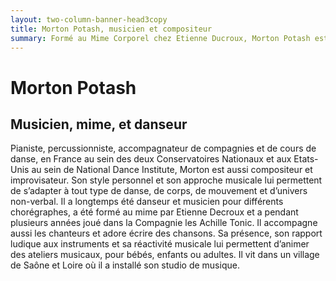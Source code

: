 ```yaml
---
layout: two-column-banner-head3copy
title: Morton Potash, musicien et compositeur
summary: Formé au Mime Corporel chez Etienne Ducroux, Morton Potash est musicien, pianiste, percussionniste et compositeur. Il travaille comme improvisateur et accompagnateur de chorégraphies et de cours de danse au CNSMD de Paris et de Lyon et pour d’autres écoles ou compagnies. Il accompagne aussi les chanteurs et compose des chansons pour toute sorte d’interprètes.  
---
```

# Morton Potash

## Musicien, mime, et danseur
Pianiste, percussionniste, accompagnateur de compagnies et de cours de danse, en France au sein des deux Conservatoires Nationaux et aux Etats-Unis au sein de National Dance Institute, Morton est aussi compositeur et improvisateur. Son style personnel et son approche musicale lui permettent de s’adapter à tout type de danse, de corps, de mouvement et d’univers non-verbal. Il a longtemps été danseur et musicien pour différents chorégraphes, a été formé au mime par Etienne Decroux et a pendant plusieurs années joué dans la Compagnie les Achille Tonic.  Il accompagne aussi les chanteurs et adore écrire des chansons. Sa présence, son rapport ludique aux instruments et sa réactivité musicale lui permettent d’animer des ateliers musicaux, pour bébés, enfants ou adultes. Il vit dans un village de Saône et Loire où il a installé son studio de musique.

<br>
